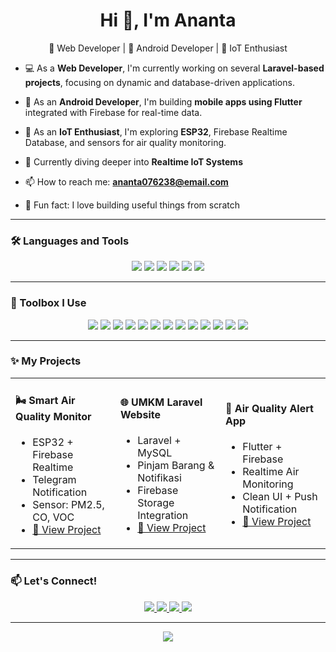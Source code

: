 <h1 align="center">Hi 👋, I'm Ananta</h1>
<p align="center">🚀 Web Developer | 📱 Android Developer | 🔧 IoT Enthusiast</p>

- 💻 As a **Web Developer**, I'm currently working on several **Laravel-based projects**, focusing on dynamic and database-driven applications.
- 📱 As an **Android Developer**, I'm building **mobile apps using Flutter** integrated with Firebase for real-time data.
- 🔧 As an **IoT Enthusiast**, I'm exploring **ESP32**, Firebase Realtime Database, and sensors for air quality monitoring.

- 🔭 Currently diving deeper into **Realtime IoT Systems**
- 📫 How to reach me: **ananta076238@email.com**
- 🧠 Fun fact: I love building useful things from scratch

---

### 🛠️ Languages and Tools
<p align="center">
  <img src="https://img.shields.io/badge/PHP-777BB4?style=for-the-badge&logo=php&logoColor=white"/>
  <img src="https://img.shields.io/badge/Laravel-F55247?style=for-the-badge&logo=laravel&logoColor=white"/>
  <img src="https://img.shields.io/badge/Android-3DDC84?style=for-the-badge&logo=android&logoColor=white"/>
  <img src="https://img.shields.io/badge/Flutter-02569B?style=for-the-badge&logo=flutter&logoColor=white"/>
  <img src="https://img.shields.io/badge/Firebase-FFCA28?style=for-the-badge&logo=firebase&logoColor=black"/>
  <img src="https://img.shields.io/badge/ESP32-000000?style=for-the-badge&logo=espressif&logoColor=white"/>
</p>

---

### 🧰 Toolbox I Use
<p align="center"> 
<!-- Code Editors -->
<img src="https://img.shields.io/badge/VS_Code-0078d7?style=for-the-badge&logo=visual-studio-code&logoColor=white"/>
  <img src="https://img.shields.io/badge/Android_Studio-3DDC84?style=for-the-badge&logo=android-studio&logoColor=white"/> <img src="https://img.shields.io/badge/Arduino_IDE-00979D?style=for-the-badge&logo=arduino&logoColor=white"/> <!-- API & Testing -->
  <img src="https://img.shields.io/badge/Postman-FF6C37?style=for-the-badge&logo=postman&logoColor=white"/> <!-- Design --> 
  <img src="https://img.shields.io/badge/Figma-F24E1E?style=for-the-badge&logo=figma&logoColor=white"/> <!-- Version Control -->
  <img src="https://img.shields.io/badge/Git-F05032?style=for-the-badge&logo=git&logoColor=white"/> 
  <img src="https://img.shields.io/badge/GitHub-181717?style=for-the-badge&logo=github&logoColor=white"/> <!-- Deployment / Hosting --> 
  <img src="https://img.shields.io/badge/Vercel-000000?style=for-the-badge&logo=vercel&logoColor=white"/> 
  <img src="https://img.shields.io/badge/Firebase-FFCA28?style=for-the-badge&logo=firebase&logoColor=black"/> <!-- Databases --> 
  <img src="https://img.shields.io/badge/MySQL-4479A1?style=for-the-badge&logo=mysql&logoColor=white"/> 
  <img src="https://img.shields.io/badge/SQLite-003B57?style=for-the-badge&logo=sqlite&logoColor=white"/> <!-- Mobile & IoT --> 
  <img src="https://img.shields.io/badge/Flutter-02569B?style=for-the-badge&logo=flutter&logoColor=white"/> 
  <img src="https://img.shields.io/badge/ESP32-E7352C?style=for-the-badge&logo=espressif&logoColor=white"/> </p>


---

### ✨ My Projects
<table> <tr> <td width="33%">
  <h4>🌬️ Smart Air Quality Monitor</h4> <ul> <li>ESP32 + Firebase Realtime</li> <li>Telegram Notification</li> <li>Sensor: PM2.5, CO, VOC</li> <li><a href="https://github.com/anantar/air-quality-monitor">🔗 View Project</a></li> </ul> </td> <td width="33%"> 
    <h4>🌐 UMKM Laravel Website</h4> <ul> <li>Laravel + MySQL</li> <li>Pinjam Barang & Notifikasi</li> <li>Firebase Storage Integration</li> <li><a href="https://github.com/anantar/umkm-laravel">🔗 View Project</a></li> </ul> </td> <td width="33%"> 
      <h4>📱 Air Quality Alert App</h4> <ul> <li>Flutter + Firebase</li> <li>Realtime Air Monitoring</li> <li>Clean UI + Push Notification</li> <li><a href="https://github.com/anantar/android-air-quality-alert">🔗 View Project</a></li> </ul> </td> </tr>
</table>

---

### 📫 Let's Connect!
<p align="center"> <a href="https://linkedin.com/in/namamu" target="_blank"> 
  <img src="https://img.shields.io/badge/LinkedIn-0077B5?style=for-the-badge&logo=linkedin&logoColor=white"/> </a> <a href="https://wa.me/628XXXXXXXXX" target="_blank"> 
    <img src="https://img.shields.io/badge/WhatsApp-25D366?style=for-the-badge&logo=whatsapp&logoColor=white"/> </a> <a href="https://instagram.com/username" target="_blank"> 
      <img src="https://img.shields.io/badge/Instagram-E4405F?style=for-the-badge&logo=instagram&logoColor=white"/> </a> <a href="https://t.me/username" target="_blank"> 
        <img src="https://img.shields.io/badge/Telegram-2CA5E0?style=for-the-badge&logo=telegram&logoColor=white"/> </a> 
</p>

---

<p align="center">
  <img src="https://readme-typing-svg.demolab.com?font=Press+Start+2P&size=15&duration=3000&pause=1000&color=F7FF3C&background=000000&center=true&vCenter=true&width=600&lines=👾+Hi!+I'm+Ananta;👨‍💻+Laravel+%2B+IoT+Developer;📚+Lifelong+Learner;🎮+Retro+Game+Enthusiast" />
</p>

